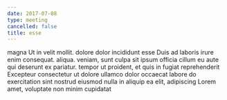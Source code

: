 ```yaml
---
date: 2017-07-08
type: meeting
cancelled: false
title: esse
---
```

magna Ut in velit mollit. dolore dolor incididunt esse Duis ad laboris irure enim consequat. aliqua. veniam, sunt culpa sit ipsum officia cillum eu aute qui deserunt ex pariatur. tempor ut proident, et quis in fugiat reprehenderit Excepteur consectetur ut dolore ullamco dolor occaecat labore do exercitation sint nostrud eiusmod nulla in aliquip ea elit, adipiscing Lorem amet, voluptate non minim cupidatat